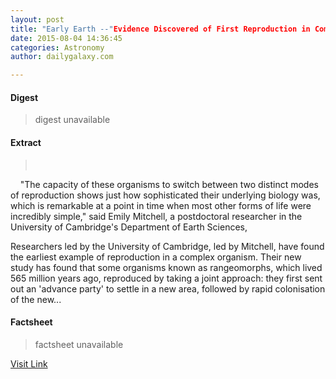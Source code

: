 ```yaml
---
layout: post
title: "Early Earth --"Evidence Discovered of First Reproduction in Complex Organisms""
date: 2015-08-04 14:36:45
categories: Astronomy
author: dailygalaxy.com

---
```



#### Digest
>digest unavailable

#### Extract
>         "The capacity of these organisms to switch between two distinct modes of reproduction shows just how sophisticated their underlying biology was, which is remarkable at a point in time when most other forms of life were incredibly simple," said Emily Mitchell, a postdoctoral researcher in the University of Cambridge's Department of Earth Sciences,  Researchers led by the University of Cambridge, led by Mitchell, have found the earliest example of reproduction in a complex organism. Their new study has found that some organisms known as rangeomorphs, which lived 565 million years ago, reproduced by taking a joint approach: they first sent out an 'advance party' to settle in a new area, followed by rapid colonisation of the new...

#### Factsheet
>factsheet unavailable

[Visit Link](http://www.dailygalaxy.com/my_weblog/2015/08/earliest-evidence-discovered-of-reproduction-in-earths-complex-organisms-university-of-cambridge.html)


